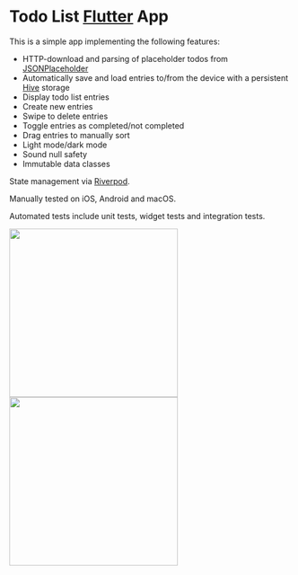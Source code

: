 # Todo List [Flutter](https://flutter.dev/) App

This is a simple app implementing the following features:

- HTTP-download and parsing of placeholder todos from [JSONPlaceholder](https://jsonplaceholder.typicode.com/todos)
- Automatically save and load entries to/from the device with a persistent [Hive](https://pub.dev/packages/hive) storage
- Display todo list entries
- Create new entries
- Swipe to delete entries
- Toggle entries as completed/not completed
- Drag entries to manually sort
- Light mode/dark mode
- Sound null safety
- Immutable data classes

State management via [Riverpod](https://pub.dev/packages/riverpod).

Manually tested on iOS, Android and macOS.

Automated tests include unit tests, widget tests and integration tests.

<img src="https://user-images.githubusercontent.com/43643339/145316166-a369d7eb-9213-438f-9b50-946597dd6228.png" width="300"> <img src="https://user-images.githubusercontent.com/43643339/145317331-68d9ed93-4af6-46bc-ba8e-7f9fddc80ee7.png" width="300">

